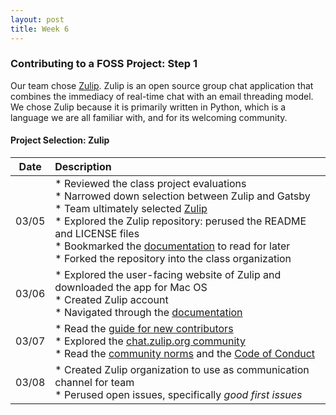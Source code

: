 ```yaml
---
layout: post
title: Week 6
---
```



### Contributing to a FOSS Project: Step 1

Our team chose [Zulip](https://zulipchat.com/). Zulip is an open source group chat application that combines the immediacy of real-time chat with an email threading model. We chose Zulip because it is primarily written in Python, which is a language we are all familiar with, and for its welcoming community.

#### Project Selection: Zulip

| Date       | Description |
|---|:---|
|  03/05   |  * Reviewed the class project evaluations <br>  * Narrowed down selection between Zulip and Gatsby <br>  * Team ultimately selected [Zulip](https://zulipchat.com/) <br>  * Explored the Zulip repository: perused the README and LICENSE files <br>  * Bookmarked the [documentation](https://zulip.readthedocs.io/en/stable/index.html) to read for later <br>  * Forked the repository into the class organization  |
|  03/06   |  * Explored the user-facing website of Zulip and downloaded the app for Mac OS <br>  * Created Zulip account <br>  * Navigated through the [documentation](https://zulip.readthedocs.io/en/stable/index.html)  |
|  03/07   |  * Read the [guide for new contributors](https://zulip.readthedocs.io/en/latest/overview/contributing.html) <br>  * Explored the [chat.zulip.org community](https://chat.zulip.org/) <br>  * Read the [community norms](https://zulip.readthedocs.io/en/latest/contributing/chat-zulip-org.html) and the [Code of Conduct](https://zulip.readthedocs.io/en/latest/code-of-conduct.html)|
|  03/08   |  * Created Zulip organization to use as communication channel for team <br>  * Perused open issues, specifically *good first issues*   |
